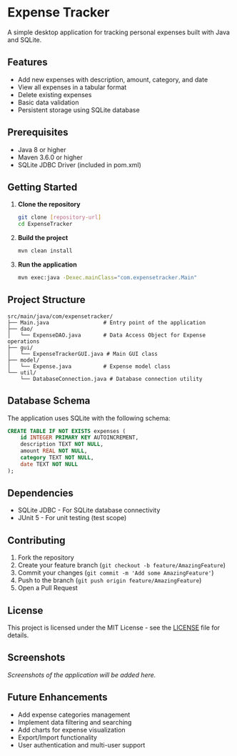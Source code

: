 # Expense Tracker

A simple desktop application for tracking personal expenses built with Java and SQLite.

## Features

- Add new expenses with description, amount, category, and date
- View all expenses in a tabular format
- Delete existing expenses
- Basic data validation
- Persistent storage using SQLite database

## Prerequisites

- Java 8 or higher
- Maven 3.6.0 or higher
- SQLite JDBC Driver (included in pom.xml)

## Getting Started

1. **Clone the repository**
   ```bash
   git clone [repository-url]
   cd ExpenseTracker
   ```

2. **Build the project**
   ```bash
   mvn clean install
   ```

3. **Run the application**
   ```bash
   mvn exec:java -Dexec.mainClass="com.expensetracker.Main"
   ```

## Project Structure

```
src/main/java/com/expensetracker/
├── Main.java                 # Entry point of the application
├── dao/
│   └── ExpenseDAO.java       # Data Access Object for Expense operations
├── gui/
│   └── ExpenseTrackerGUI.java # Main GUI class
├── model/
│   └── Expense.java          # Expense model class
└── util/
    └── DatabaseConnection.java # Database connection utility
```

## Database Schema

The application uses SQLite with the following schema:

```sql
CREATE TABLE IF NOT EXISTS expenses (
    id INTEGER PRIMARY KEY AUTOINCREMENT,
    description TEXT NOT NULL,
    amount REAL NOT NULL,
    category TEXT NOT NULL,
    date TEXT NOT NULL
);
```

## Dependencies

- SQLite JDBC - For SQLite database connectivity
- JUnit 5 - For unit testing (test scope)

## Contributing

1. Fork the repository
2. Create your feature branch (`git checkout -b feature/AmazingFeature`)
3. Commit your changes (`git commit -m 'Add some AmazingFeature'`)
4. Push to the branch (`git push origin feature/AmazingFeature`)
5. Open a Pull Request

## License

This project is licensed under the MIT License - see the [LICENSE](LICENSE) file for details.

## Screenshots

*Screenshots of the application will be added here.*

## Future Enhancements

- Add expense categories management
- Implement data filtering and searching
- Add charts for expense visualization
- Export/Import functionality
- User authentication and multi-user support
#
